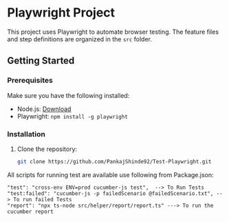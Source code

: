 # Playwright Project

This project uses Playwright to automate browser testing. The feature files and step definitions are organized in the `src` folder.

## Getting Started

### Prerequisites

Make sure you have the following installed:

- Node.js: [Download](https://nodejs.org/)
- Playwright: `npm install -g playwright`

### Installation

1. Clone the repository:

   ```bash
   git clone https://github.com/PankajShinde92/Test-Playwright.git

All scripts for running test are available use following from Package.json:

    "test": "cross-env ENV=prod cucumber-js test",  --> To Run Tests
    "test:failed": "cucumber-js -p failedScenario @failedScenario.txt", --> To run failed Tests
    "report": "npx ts-node src/helper/report/report.ts" ---> To run the cucumber report
